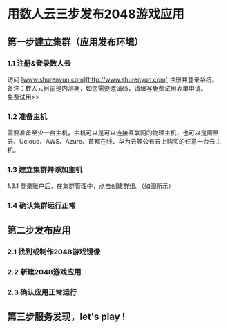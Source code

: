 # 用数人云三步发布2048游戏应用
## 第一步建立集群（应用发布环境）
### 1.1 注册&登录数人云
访问 [www.shurenyun.com](http://www.shurenyun.com) 注册并登录系统。  
备注：数人云目前是内测期，如您需要邀请码，请填写免费试用表单申请。  
[免费试用>>](http://form.mikecrm.com/f.php?t=CgBTTT)

### 1.2 准备主机
需要准备至少一台主机，主机可以是可以连接互联网的物理主机，也可以是阿里云、Ucloud、AWS、Azure、首都在线、华为云等公有云上购买的任意一台云主机。

### 1.3 建立集群并添加主机
1.3.1 登录账户后，在集群管理中，点击创建群组。（如图所示）



### 1.4 确认集群运行正常

## 第二步发布应用
### 2.1 找到或制作2048游戏镜像
### 2.2 新建2048游戏应用
### 2.3 确认应用正常运行


## 第三步服务发现，let's play !

